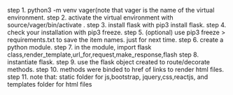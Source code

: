 step 1. python3 -m venv vager(note that vager is the name of the virtual environment.
step 2. activate the virtual environment with source/vager/bin/activate .
step 3. install flask with pip3 install flask.
step 4. check your installation with pip3 freeze.
step 5. (optional) use pip3 freeze > requirements.txt to save the item names. just for next time.
step 6. create a python module.
step 7. in the module, import flask class,render_template,url_for,request,make_response,flash
step 8. instantiate flask.
step 9. use the flask object created to route/decorate methods.
step 10. methods were binded to href of links to render html files.
step 11. note that: static folder for js,bootstrap, jquery,css,reactjs, and templates folder for html files
